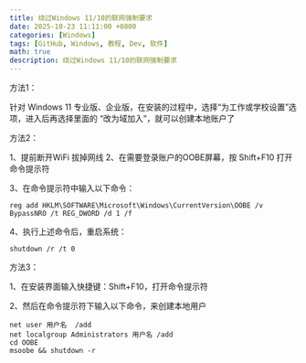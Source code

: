 ```yaml
---
title: 绕过Windows 11/10的联网强制要求
date: 2025-10-23 11:11:00 +0800
categories: [Windows]
tags: [GitHub, Windows, 教程, Dev, 软件]
math: true
description: 绕过Windows 11/10的联网强制要求
---
```


方法1：

针对 Windows 11 专业版、企业版，在安装的过程中，选择“为工作或学校设置”选项，进入后再选择里面的 “改为域加入”，就可以创建本地账户了


方法2：

1、提前断开WiFi 拔掉网线
2、在需要登录账户的OOBE屏幕，按 Shift+F10 打开命令提示符

3、在命令提示符中输入以下命令：
  ```
  reg add HKLM\SOFTWARE\Microsoft\Windows\CurrentVersion\OOBE /v BypassNRO /t REG_DWORD /d 1 /f
  ```

4、执行上述命令后，重启系统：
  ```
  shutdown /r /t 0
  ```
方法3：

1、在安装界面输入快捷键：Shift+F10，打开命令提示符

2、然后在命令提示符下输入以下命令，来创建本地用户

```
net user 用户名  /add                          
net localgroup Administrators 用户名 /add                                                          
cd OOBE
msoobe && shutdown -r
```